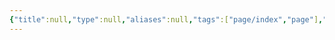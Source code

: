 ```yaml
---
{"title":null,"type":null,"aliases":null,"tags":["page/index","page"],"cssclasses":["paper","justified"],"publish":true,"created":"20/10/2024 - 10:15 PM","updated":"20/10/2024 - 11:32 PM","encoded":"Index.md","link":null,"path":"content/index.md","permalink":"/content/index/","PassFrontmatter":true}
---
```

